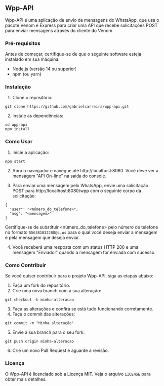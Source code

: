 ## Wpp-API
Wpp-API é uma aplicação de envio de mensagens do WhatsApp, que usa o pacote Venom e Express para criar uma API que recebe solicitações POST para enviar mensagens através do cliente do Venom.

### Pré-requisitos
Antes de começar, certifique-se de que o seguinte software esteja instalado em sua máquina:
* Node.js (versão 14 ou superior)
* npm (ou yarn)

### Instalação
1. Clone o repositório:

```
git clone https://github.com/gabrielcarreira/wpp-api.git
```

2. Instale as dependências:

```
cd wpp-api
npm install
```

### Como Usar

1. Inicie a aplicação:

```
npm start
```

2. Abra o navegador e navegue até http://localhost:8080. Você deve ver a mensagem "API On-line" na saída do console.

3. Para enviar uma mensagem pelo WhatsApp, envie uma solicitação POST para http://localhost:8080/wpp com o seguinte corpo da solicitação:

```
{
  "user": "<número_do_telefone>",
  "msg": "<mensagem>"
}
```

Certifique-se de substituir <número_do_telefone> pelo número de telefone no formato `556381032288@c.us` para o qual você deseja enviar a mensagem e <mensagem> pela mensagem que deseja enviar.

4. Você receberá uma resposta com um status HTTP 200 e uma mensagem "Enviado!" quando a mensagem for enviada com sucesso.

### Como Contribuir
Se você quiser contribuir para o projeto Wpp-API, siga as etapas abaixo:

1. Faça um fork do repositório.
2. Crie uma nova branch com a sua alteração:

```
git checkout -b minha-alteracao
```
3. Faça as alterações e confira se está tudo funcionando corretamente.
4. Faça o commit das alterações:

```
git commit -m "Minha alteração"
```
5. Envie a sua branch para o seu fork:

```
git push origin minha-alteracao
```

6. Crie um novo Pull Request e aguarde a revisão.

### Licença
O Wpp-API é licenciado sob a Licença MIT. Veja o arquivo `LICENSE` para obter mais detalhes.